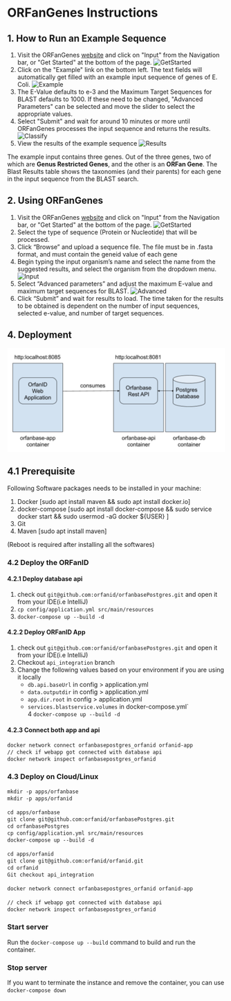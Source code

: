 # ORFanGenes Instructions

## 1. How to Run an Example Sequence

1. Visit the ORFanGenes [website](http://orfangenes.com) and click on "Input" from the Navigation bar, or "Get Started" 
at the bottom of the page.
![GetStarted](https://github.com/Savidude/ORFanGenes/blob/master/src/main/resources/static/assets/images/documentation/GetStarted.png)
1. Click on the "Example" link on the bottom left. The text fields will automatically get filled with an example input 
sequence of genes of E. Coli.
![Example](https://github.com/Savidude/ORFanGenes/blob/master/src/main/resources/static/assets/images/documentation/example.png)
1. The E-Value defaults to e-3 and the Maximum Target Sequences for BLAST defaults to 1000. If these need to be changed, 
"Advanced Parameters" can be selected and move the slider to select the appropriate values.
1. Select "Submit" and wait for around 10 minutes or more until ORFanGenes processes the input sequence and returns the results.
![Classify](https://github.com/Savidude/ORFanGenes/blob/master/src/main/resources/static/assets/images/documentation/classify.png)
1. View the results of the example sequence
![Results](https://github.com/Savidude/ORFanGenes/blob/master/src/main/resources/static/assets/images/documentation/classify.png)

The example input contains three genes. Out of the three genes, two of which are **Genus Restricted Genes**, and the other
is an **ORFan Gene**. The Blast Results table shows the taxonomies (and their parents) for each gene in the input sequence 
from the BLAST search.

## 2. Using ORFanGenes

1. Visit the ORFanGenes [website](http://orfangenes.com) and click on "Input" from the Navigation bar, or "Get Started" 
at the bottom of the page.
![GetStarted](https://github.com/Savidude/ORFanGenes/blob/master/src/main/resources/static/assets/images/documentation/GetStarted.png)
1. Select the type of sequence (Protein or Nucleotide) that will be processed.
1. Click “Browse” and upload a sequence file. The file must be in .fasta format, and must contain the geneid value of each 
gene
1. Begin typing the input organism’s name and select the name from the suggested results, and select the organism from 
the dropdown menu.
![Input](https://github.com/Savidude/ORFanGenes/blob/master/src/main/resources/static/assets/images/documentation/input.png)
1. Select “Advanced parameters” and adjust the maximum E-value and maximum target sequences for BLAST.
![Advanced](https://github.com/Savidude/ORFanGenes/blob/master/src/main/resources/static/assets/images/documentation/advanced.png)
1. Click “Submit” and wait for results to load. The time taken for the results to be obtained is dependent on the number 
of input sequences, selected e-value, and number of target sequences.

## 4. Deployment

![ORFanID_Deployment_Architecture](https://github.com/orfanid/ORFanID/blob/api_integration/images/ORFanID_Deployment_Architecture.png)

## 4.1 Prerequisite

Following Software packages needs to be installed in your machine:
   1. Docker [sudo apt install maven && sudo apt  install docker.io]
   2. docker-compose [sudo apt  install docker-compose && sudo service docker start && sudo usermod -aG docker ${USER} ]
   3. Git
   4. Maven [sudo apt install maven]

(Reboot is required after installing all the softwares)
    
    
### 4.2 Deploy the ORFanID

#### 4.2.1 Deploy database api

1. check out ```git@github.com:orfanid/orfanbasePostgres.git``` and open it from your IDE(i.e IntelliJ)
2. ```cp config/application.yml src/main/resources ```
3. ```docker-compose up --build -d```

#### 4.2.2 Deploy ORFanID App

1. check out ```git@github.com:orfanid/orfanbasePostgres.git``` and open it from your IDE(i.e IntelliJ)
2. Checkout ```api_integration``` branch
3. Change the following values based on your environment if you are using it locally
    * ```db.api.baseUrl``` in config > application.yml
    * ```data.outputdir``` in config > application.yml
    * ```app.dir.root``` in config > application.yml
    * ```services.blastservice.volumes``` in docker-compose.yml`    
4 ```docker-compose up --build -d```

#### 4.2.3 Connect both app and api

```
docker network connect orfanbasepostgres_orfanid orfanid-app
// check if webapp got connected with database api
docker network inspect orfanbasepostgres_orfanid
```
  
### 4.3 Deploy on Cloud/Linux

 ```   
mkdir -p apps/orfanbase
mkdir -p apps/orfanid

cd apps/orfanbase
git clone git@github.com:orfanid/orfanbasePostgres.git
cd orfanbasePostgres
cp config/application.yml src/main/resources  
docker-compose up --build -d

cd apps/orfanid
git clone git@github.com:orfanid/orfanid.git
cd orfanid
Git checkout api_integration     

docker network connect orfanbasepostgres_orfanid orfanid-app

// check if webapp got connected with database api
docker network inspect orfanbasepostgres_orfanid
```   


### Start server
Run the ```docker-compose up --build``` command to build and run the container.

### Stop server
If you want to terminate the instance and remove the container, you can use ```docker-compose down```
